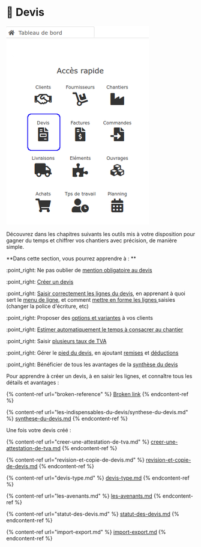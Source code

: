 # 📝 Devis

![](../../.gitbook/assets/devis-acces-rapide.png)



Découvrez dans les chapitres suivants les outils mis à votre disposition pour gagner du temps et chiffrer vos chantiers avec précision, de manière simple.&#x20;



**Dans cette section, vous pourrez apprendre à : **

:point\_right: Ne pas oublier de [mention obligatoire au devis](les-indispensables-du-devis/mentions-obligatoires-au-devis.md)

:point\_right: [Créer un devis](les-indispensables-du-devis/creer-un-devis.md)

:point\_right: [Saisir correctement les lignes du devis](les-indispensables-du-devis/saisir-les-lignes-du-devis/), en apprenant à quoi sert le [menu de ligne](les-indispensables-du-devis/saisir-les-lignes-du-devis/le-menu-de-lignes.md), et comment [mettre en forme les lignes ](les-indispensables-du-devis/saisir-les-lignes-du-devis/mise-en-forme-des-lignes-traitement-de-texte.md)saisies (changer la police d'écriture, etc)

:point\_right: Proposer des [options et variantes](options-et-variantes.md) à vos clients

:point\_right: [Estimer automatiquement le temps à consacrer au chantier](les-indispensables-du-devis/prevoir-le-temps-passe.md)

:point\_right: Saisir [plusieurs taux de TVA](les-indispensables-du-devis/tva-multiple.md)

:point\_right: Gérer le [pied du devis](les-indispensables-du-devis/pied-du-devis.md), en ajoutant [remises](les-indispensables-du-devis/remise.md) et [déductions](broken-reference)&#x20;

:point\_right: Bénéficier de tous les avantages de la [synthèse du devis](les-indispensables-du-devis/synthese-du-devis.md)



Pour apprendre à créer un devis, à en saisir les lignes, et connaître tous les détails et avantages :

{% content-ref url="broken-reference" %}
[Broken link](broken-reference)
{% endcontent-ref %}

{% content-ref url="les-indispensables-du-devis/synthese-du-devis.md" %}
[synthese-du-devis.md](les-indispensables-du-devis/synthese-du-devis.md)
{% endcontent-ref %}



Une fois votre devis créé :

{% content-ref url="creer-une-attestation-de-tva.md" %}
[creer-une-attestation-de-tva.md](creer-une-attestation-de-tva.md)
{% endcontent-ref %}

{% content-ref url="revision-et-copie-de-devis.md" %}
[revision-et-copie-de-devis.md](revision-et-copie-de-devis.md)
{% endcontent-ref %}

{% content-ref url="devis-type.md" %}
[devis-type.md](devis-type.md)
{% endcontent-ref %}

{% content-ref url="les-avenants.md" %}
[les-avenants.md](les-avenants.md)
{% endcontent-ref %}

{% content-ref url="statut-des-devis.md" %}
[statut-des-devis.md](statut-des-devis.md)
{% endcontent-ref %}

{% content-ref url="import-export.md" %}
[import-export.md](import-export.md)
{% endcontent-ref %}

